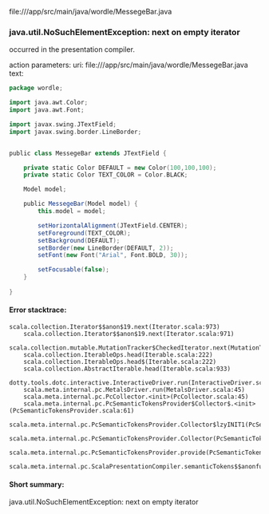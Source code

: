 file://<WORKSPACE>/app/src/main/java/wordle/MessegeBar.java
### java.util.NoSuchElementException: next on empty iterator

occurred in the presentation compiler.

action parameters:
uri: file://<WORKSPACE>/app/src/main/java/wordle/MessegeBar.java
text:
```scala
package wordle;

import java.awt.Color;
import java.awt.Font;

import javax.swing.JTextField;
import javax.swing.border.LineBorder;


public class MessegeBar extends JTextField {

    private static Color DEFAULT = new Color(100,100,100);
    private static Color TEXT_COLOR = Color.BLACK;

    Model model;

    public MessegeBar(Model model) {
        this.model = model;

        setHorizontalAlignment(JTextField.CENTER);
        setForeground(TEXT_COLOR);
        setBackground(DEFAULT);
        setBorder(new LineBorder(DEFAULT, 2));
        setFont(new Font("Arial", Font.BOLD, 30));

        setFocusable(false);
    }
    
}

```



#### Error stacktrace:

```
scala.collection.Iterator$$anon$19.next(Iterator.scala:973)
	scala.collection.Iterator$$anon$19.next(Iterator.scala:971)
	scala.collection.mutable.MutationTracker$CheckedIterator.next(MutationTracker.scala:76)
	scala.collection.IterableOps.head(Iterable.scala:222)
	scala.collection.IterableOps.head$(Iterable.scala:222)
	scala.collection.AbstractIterable.head(Iterable.scala:933)
	dotty.tools.dotc.interactive.InteractiveDriver.run(InteractiveDriver.scala:168)
	scala.meta.internal.pc.MetalsDriver.run(MetalsDriver.scala:45)
	scala.meta.internal.pc.PcCollector.<init>(PcCollector.scala:45)
	scala.meta.internal.pc.PcSemanticTokensProvider$Collector$.<init>(PcSemanticTokensProvider.scala:61)
	scala.meta.internal.pc.PcSemanticTokensProvider.Collector$lzyINIT1(PcSemanticTokensProvider.scala:61)
	scala.meta.internal.pc.PcSemanticTokensProvider.Collector(PcSemanticTokensProvider.scala:61)
	scala.meta.internal.pc.PcSemanticTokensProvider.provide(PcSemanticTokensProvider.scala:90)
	scala.meta.internal.pc.ScalaPresentationCompiler.semanticTokens$$anonfun$1(ScalaPresentationCompiler.scala:99)
```
#### Short summary: 

java.util.NoSuchElementException: next on empty iterator